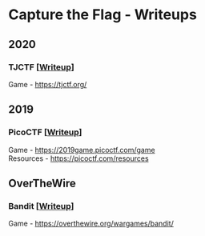 # Capture the Flag - Writeups

## 2020

### TJCTF [[Writeup](https://github.com/sabinach/ctf/tree/master/2020_tjctf)]
Game - https://tjctf.org/


## 2019

### PicoCTF [[Writeup](https://github.com/sabinach/ctf/tree/master/2019_picoctf)]
Game - https://2019game.picoctf.com/game             
Resources - https://picoctf.com/resources


## OverTheWire

### Bandit [[Writeup](https://github.com/sabinach/ctf/tree/master/overthewire/bandit)]
Game - https://overthewire.org/wargames/bandit/      
